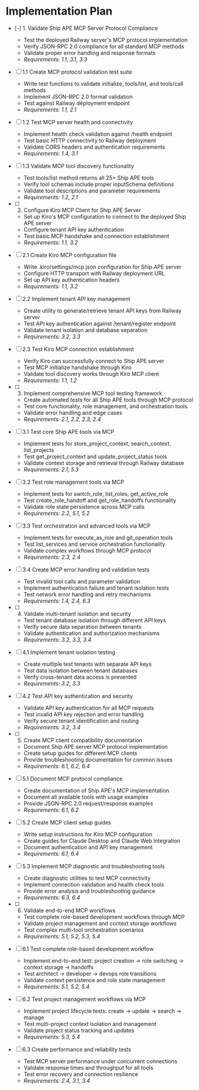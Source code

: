 # Implementation Plan

- [-] 1. Validate Ship APE MCP Server Protocol Compliance

  - Test the deployed Railway server's MCP protocol implementation
  - Verify JSON-RPC 2.0 compliance for all standard MCP methods
  - Validate proper error handling and response formats
  - _Requirements: 1.1, 3.1, 3.3_

- [ ] 1.1 Create MCP protocol validation test suite

  - Write test functions to validate initialize, tools/list, and tools/call methods
  - Implement JSON-RPC 2.0 format validation
  - Test against Railway deployment endpoint
  - _Requirements: 1.1, 2.1_

- [ ] 1.2 Test MCP server health and connectivity

  - Implement health check validation against /health endpoint
  - Test basic HTTP connectivity to Railway deployment
  - Validate CORS headers and authentication requirements
  - _Requirements: 1.4, 3.1_

- [ ] 1.3 Validate MCP tool discovery functionality

  - Test tools/list method returns all 25+ Ship APE tools
  - Verify tool schemas include proper inputSchema definitions
  - Validate tool descriptions and parameter requirements
  - _Requirements: 1.2, 2.1_

- [ ] 2. Configure Kiro MCP Client for Ship APE Server

  - Set up Kiro's MCP configuration to connect to the deployed Ship APE server
  - Configure tenant API key authentication
  - Test basic MCP handshake and connection establishment
  - _Requirements: 1.1, 3.2_

- [ ] 2.1 Create Kiro MCP configuration file

  - Write .kiro/settings/mcp.json configuration for Ship APE server
  - Configure HTTP transport with Railway deployment URL
  - Set up API key authentication headers
  - _Requirements: 1.1, 3.2_

- [ ] 2.2 Implement tenant API key management

  - Create utility to generate/retrieve tenant API keys from Railway server
  - Test API key authentication against /tenant/register endpoint
  - Validate tenant isolation and database separation
  - _Requirements: 3.2, 3.3_

- [ ] 2.3 Test Kiro MCP connection establishment

  - Verify Kiro can successfully connect to Ship APE server
  - Test MCP initialize handshake through Kiro
  - Validate tool discovery works through Kiro MCP client
  - _Requirements: 1.1, 1.2_

- [ ] 3. Implement comprehensive MCP tool testing framework

  - Create automated tests for all Ship APE tools through MCP protocol
  - Test core functionality, role management, and orchestration tools
  - Validate error handling and edge cases
  - _Requirements: 2.1, 2.2, 2.3, 2.4_

- [ ] 3.1 Test core Ship APE tools via MCP

  - Implement tests for store_project_context, search_context, list_projects
  - Test get_project_context and update_project_status tools
  - Validate context storage and retrieval through Railway database
  - _Requirements: 2.1, 5.3_

- [ ] 3.2 Test role management tools via MCP

  - Implement tests for switch_role, list_roles, get_active_role
  - Test create_role_handoff and get_role_handoffs functionality
  - Validate role state persistence across MCP calls
  - _Requirements: 2.2, 5.1, 5.2_

- [ ] 3.3 Test orchestration and advanced tools via MCP

  - Implement tests for execute_as_role and git_operation tools
  - Test list_services and service orchestration functionality
  - Validate complex workflows through MCP protocol
  - _Requirements: 2.3, 2.4_

- [ ] 3.4 Create MCP error handling and validation tests

  - Test invalid tool calls and parameter validation
  - Implement authentication failure and tenant isolation tests
  - Test network error handling and retry mechanisms
  - _Requirements: 1.4, 2.4, 6.3_

- [ ] 4. Validate multi-tenant isolation and security

  - Test tenant database isolation through different API keys
  - Verify secure data separation between tenants
  - Validate authentication and authorization mechanisms
  - _Requirements: 3.2, 3.3, 3.4_

- [ ] 4.1 Implement tenant isolation testing

  - Create multiple test tenants with separate API keys
  - Test data isolation between tenant databases
  - Verify cross-tenant data access is prevented
  - _Requirements: 3.2, 3.3_

- [ ] 4.2 Test API key authentication and security

  - Validate API key authentication for all MCP requests
  - Test invalid API key rejection and error handling
  - Verify secure tenant identification and routing
  - _Requirements: 3.2, 3.4_

- [ ] 5. Create MCP client compatibility documentation

  - Document Ship APE server MCP protocol implementation
  - Create setup guides for different MCP clients
  - Provide troubleshooting documentation for common issues
  - _Requirements: 6.1, 6.2, 6.4_

- [ ] 5.1 Document MCP protocol compliance

  - Create documentation of Ship APE's MCP implementation
  - Document all available tools with usage examples
  - Provide JSON-RPC 2.0 request/response examples
  - _Requirements: 6.1, 6.2_

- [ ] 5.2 Create MCP client setup guides

  - Write setup instructions for Kiro MCP configuration
  - Create guides for Claude Desktop and Claude Web integration
  - Document authentication and API key management
  - _Requirements: 6.1, 6.4_

- [ ] 5.3 Implement MCP diagnostic and troubleshooting tools

  - Create diagnostic utilities to test MCP connectivity
  - Implement connection validation and health check tools
  - Provide error analysis and troubleshooting guidance
  - _Requirements: 6.3, 6.4_

- [ ] 6. Validate end-to-end MCP workflows

  - Test complete role-based development workflows through MCP
  - Validate project management and context storage workflows
  - Test complex multi-tool orchestration scenarios
  - _Requirements: 5.1, 5.2, 5.3, 5.4_

- [ ] 6.1 Test complete role-based development workflow

  - Implement end-to-end test: project creation → role switching → context storage → handoffs
  - Test architect → developer → devops role transitions
  - Validate context persistence and role state management
  - _Requirements: 5.1, 5.2, 5.4_

- [ ] 6.2 Test project management workflows via MCP

  - Implement project lifecycle tests: create → update → search → manage
  - Test multi-project context isolation and management
  - Validate project status tracking and updates
  - _Requirements: 5.3, 5.4_

- [ ] 6.3 Create performance and reliability tests
  - Test MCP server performance under concurrent connections
  - Validate response times and throughput for all tools
  - Test error recovery and connection resilience
  - _Requirements: 2.4, 3.1, 3.4_

